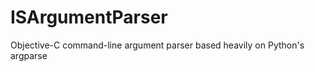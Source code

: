 ISArgumentParser
================

Objective-C command-line argument parser based heavily on Python's argparse
